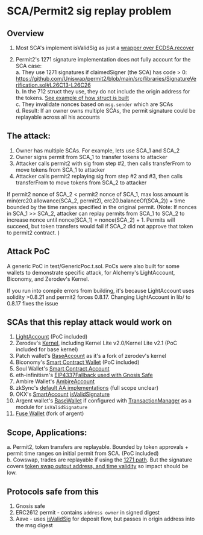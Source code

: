 # SCA/Permit2 sig replay problem

## Overview 

1. Most SCA's implement isValidSig as just a [wrapper over ECDSA.recover](https://github.com/OMGWINNING/replay-sig-poc/blob/master/test/GenericPoc.sol#L10-L21)

2. Permit2's 1271 signature implementation does not fully account for the SCA case:  
a. They use 1271 signatures if claimedSigner (the SCA) has code > 0: https://github.com/Uniswap/permit2/blob/main/src/libraries/SignatureVerification.sol#L26C13-L26C26  
b. In the 712 struct they use, they do not include the origin address for the tokens. [See example of how struct is built](https://github.com/OMGWINNING/replay-sig-poc/blob/master/test/GenericPoc.sol#L53-L73)  
c. They invalidate nonces based on `msg.sender` which are SCAs  
d. Result: If an owner owns multiple SCAs, the permit signature could be replayable across all his accounts  

## The attack:  
1. Owner has multiple SCAs. For example, lets use SCA_1 and SCA_2  
2. Owner signs permit from SCA_1 to transfer tokens to attacker  
3. Attacker calls permit2 with sig from step #2, then calls transferFrom to move tokens from SCA_1 to attacker  
4. Attacker calls permit2 replaying sig from step #2 and #3, then calls transferFrom to move tokens from SCA_2 to attacker  

If permit2 nonce of SCA_2 < permit2 nonce of SCA_1, max loss amount is min(erc20.allowance(SCA_2, permit2), erc20.balanceOf(SCA_2)) + time bounded by the time ranges specified in the original permit. (Note: If nonces in SCA_1 >> SCA_2, attacker can replay permits from SCA_1 to SCA_2 to increase nonce until nonce(SCA_1) = nonce(SCA_2) + 1. Permits will succeed, but token transfers would fail if SCA_2 did not approve that token to permit2 contract. )  

## Attack PoC 

A generic PoC in test/GenericPoc.t.sol. PoCs were also built for some wallets to demonstrate specific attack, for Alchemy's LightAccount, Biconomy, and Zerodev's Kernel. 

If you run into compile errors from building, it's because LightAccount uses solidity >0.8.21 and permit2 forces 0.8.17. Changing LightAccount in lib/ to 0.8.17 fixes the issue  

## SCAs that this replay attack would work on
1. [LightAccount](https://github.com/alchemyplatform/light-account) (PoC included)
2. Zerodev's [Kernel](https://github.com/zerodevapp/kernel/blob/main/src/Kernel.sol), including Kernel Lite v2.0/Kernel Lite v2.1 (PoC included for base kernel)
3. Patch wallet's [BaseAccount](https://github.com/PaymagicXYZ/patch-base-account-contracts/blob/main/contracts/BaseAccount.sol) as it's a fork of zerodev's kernel
4. Biconomy's [Smart Contract Wallet](https://github.com/bcnmy/scw-contracts) (PoC included)
5. Soul Wallet's [Smart Contract Account](https://github.com/SoulWallet/soul-wallet-contract)
6. eth-infinitism's [EIP4337Fallback used with Gnosis Safe](https://github.com/eth-infinitism/account-abstraction/blob/8215b88768d993fb6459c2723d173791a537a2e7/contracts/samples/gnosis/EIP4337Fallback.sol)
7. Ambire Wallet's [AmbireAccount](https://github.com/AmbireTech/wallet/blob/main/contracts/AmbireAccount.sol) 
8. zkSync's [default AA implementations](https://era.zksync.io/docs/dev/tutorials/custom-aa-tutorial.html#transaction-validation) (full scope unclear)
9. OKX's [SmartAccount](https://github.com/okx/AccountAbstraction/blob/main/contracts/wallet/SmartAccount.sol#L24) [isValidSignature](https://github.com/okx/AccountAbstraction/blob/6ee1c16d1184d40484918f9c581e92f55bb27ee2/contracts/wallet/base/SignatureManager.sol#L233)
10. Argent wallet's [BaseWallet](https://github.com/argentlabs/argent-contracts/blob/develop/contracts/wallet/BaseWallet.sol) if configured with [TransactionManager](https://github.com/argentlabs/argent-contracts/blob/develop/contracts/modules/TransactionManager.sol#L232) as a module for `isValidSignature`
11. [Fuse Wallet](https://github.com/fuseio/fuse-wallet-contracts) (fork of argent)

## Scope, Applications:
a. Permit2, token transfers are replayable. Bounded by token approvals + permit time ranges on initial permit from SCA. (PoC included)  
b. Cowswap, trades are replayable if using the [1271 path](https://github.com/cowprotocol/contracts/blob/251bce00ef410602bd0ee2c1e3cd3402abd28c4e/src/contracts/mixins/GPv2Signing.sol#L281-L303). But the signature covers [token swap output address, and time validity](https://github.com/cowprotocol/contracts/blob/251bce00ef410602bd0ee2c1e3cd3402abd28c4e/src/contracts/libraries/GPv2Order.sol#L11-L24) so impact should be low.

## Protocols safe from this
1. Gnosis safe
2. ERC2612 permit - contains `address owner` in signed digest
3. Aave - uses [isValidSig](https://github.com/aave/Aave-Vault/blob/028d7696b323ae582dc7c43d3678789080a3ba92/src/libraries/MetaTxHelpers.sol#L29) for deposit flow, but passes in origin address into the msg digest
